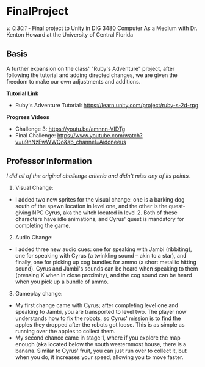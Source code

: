 # FinalProject
*v. 0.30.1* - Final project to Unity in DIG 3480 Computer As a Medium with Dr. Kenton Howard at the University of Central Florida

## Basis
A further expansion on the class' "Ruby's Adventure" project, after following the tutorial and adding directed changes, we are given the freedom to make our own adjustments and additions.

**Tutorial Link**
- Ruby's Adventure Tutorial: https://learn.unity.com/project/ruby-s-2d-rpg

**Progress Videos**
- Challenge 3: https://youtu.be/amnnn-VIDTg
- Final Challenge: https://www.youtube.com/watch?v=u9nNzEwWWQo&ab_channel=Aidoneeus


## Professor Information
*I did all of the original challenge criteria and didn't miss any of its points.*

1. Visual Change: 

- I added two new sprites for the visual change: one is a barking dog south of the spawn location in level one, and the other is the quest-giving NPC Cyrus, aka the witch located in level 2. Both of these characters have idle animations, and Cyrus' quest is mandatory for completing the game.

2. Audio Change:

- I added three new audio cues: one for speaking with Jambi (ribbiting), one for speaking with Cyrus (a twinkling sound – akin to a star), and finally, one for picking up cog bundles for ammo (a short metallic hitting sound). Cyrus and Jambi's sounds can be heard when speaking to them (pressing X when in close proximity), and the cog sound can be heard when you pick up a bundle of ammo.

3. Gameplay change:

- My first change came with Cyrus; after completing level one and speaking to Jambi, you are transported to level two. The player now understands how to fix the robots, so Cyrus' mission is to find the apples they dropped after the robots got loose. This is as simple as running over the apples to collect them.
- My second chance came in stage 1, where if you explore the map enough (aka located below the south westernmost house, there is a banana. Similar to Cyrus' fruit, you can just run over to collect it, but when you do, it increases your speed, allowing you to move faster.

